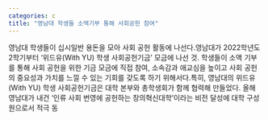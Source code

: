 ```yaml
---
categories: c
title: "영남대 학생들 소액기부 통해 사회공헌 참여"
---
```

영남대 학생들이 십시일반 용돈을 모아 사회 공헌 활동에 나선다.영남대가 2022학년도 2학기부터 ‘위드유(With YU) 학생 사회공헌기금’ 모금에 나선 것. 학생들이 소액 기부를 통해 사회 공헌을 위한 기금 모금에 직접 참여, 소속감과 애교심을 높이고 사회 공헌의 중요성과 가치를 느낄 수 있는 기회를 갖도록 하기 위해서다.특히, 영남대의 위드유(With YU) 학생 사회공헌기금은 대학 본부와 총학생회가 함께 협력해 만들었다. 올해 영남대가 내건 ‘인류 사회 번영에 공헌하는 창의혁신대학’이라는 비전 달성에 대학 구성원으로서 적극 동
